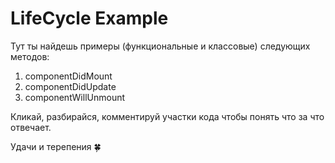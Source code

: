 # LifeCycle Example

Тут ты найдешь примеры (функциональные и классовые) следующих методов:

1. componentDidMount
2. componentDidUpdate
3. componentWillUnmount

Кликай, разбирайся, комментируй участки кода чтобы понять что за что отвечает.

Удачи и терепения 🍀
